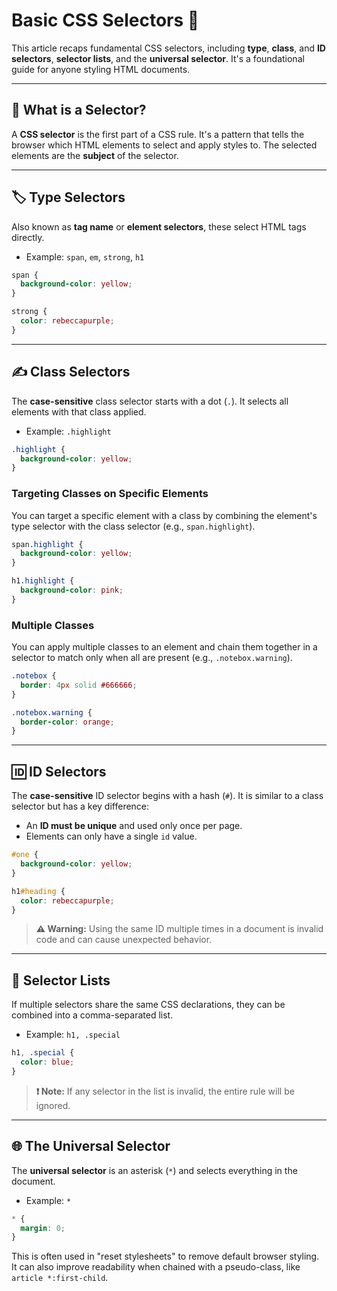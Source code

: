 # Basic CSS Selectors 🎯

This article recaps fundamental CSS selectors, including **type**, **class**, and **ID selectors**, **selector lists**, and the **universal selector**. It's a foundational guide for anyone styling HTML documents.

-----

## 🧐 What is a Selector?

A **CSS selector** is the first part of a CSS rule. It's a pattern that tells the browser which HTML elements to select and apply styles to. The selected elements are the **subject** of the selector.

-----

## 🏷️ Type Selectors

Also known as **tag name** or **element selectors**, these select HTML tags directly.

  * Example: `span`, `em`, `strong`, `h1`

<!-- end list -->

```css
span { 
  background-color: yellow; 
}

strong {
  color: rebeccapurple;
}
```

-----

## ✍️ Class Selectors

The **case-sensitive** class selector starts with a dot (`.`). It selects all elements with that class applied.

  * Example: `.highlight`

<!-- end list -->

```css
.highlight { 
  background-color: yellow; 
}
```

### Targeting Classes on Specific Elements

You can target a specific element with a class by combining the element's type selector with the class selector (e.g., `span.highlight`).

```css
span.highlight { 
  background-color: yellow; 
}

h1.highlight { 
  background-color: pink; 
}
```

### Multiple Classes

You can apply multiple classes to an element and chain them together in a selector to match only when all are present (e.g., `.notebox.warning`).

```css
.notebox { 
  border: 4px solid #666666; 
}

.notebox.warning { 
  border-color: orange; 
}
```

-----

## 🆔 ID Selectors

The **case-sensitive** ID selector begins with a hash (`#`). It is similar to a class selector but has a key difference:

  * An **ID must be unique** and used only once per page.
  * Elements can only have a single `id` value.

<!-- end list -->

```css
#one {
  background-color: yellow;
}

h1#heading {
  color: rebeccapurple;
}
```

> **⚠️ Warning:** Using the same ID multiple times in a document is invalid code and can cause unexpected behavior.

-----

## 📝 Selector Lists

If multiple selectors share the same CSS declarations, they can be combined into a comma-separated list.

  * Example: `h1, .special`

<!-- end list -->

```css
h1, .special {
  color: blue;
}
```

> **❗️ Note:** If any selector in the list is invalid, the entire rule will be ignored.

-----

## 🌐 The Universal Selector

The **universal selector** is an asterisk (`*`) and selects everything in the document.

  * Example: `*`

<!-- end list -->

```css
* {
  margin: 0;
}
```

This is often used in "reset stylesheets" to remove default browser styling. It can also improve readability when chained with a pseudo-class, like `article *:first-child`.